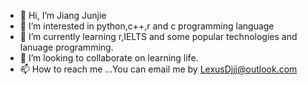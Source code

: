 - 👋 Hi, I’m Jiang Junjie
- 👀 I’m interested in python,c++,r and c programming language
- 🌱 I’m currently learning r,IELTS and some popular technologies and lanuage programming.
- 💞️ I’m looking to collaborate on learning life.
- 📫 How to reach me ...You can email me by LexusDjjj@outlook.com

<!---
LexusDjjj/LexusDjjj is a ✨ special ✨ repository because its `README.md` (this file) appears on your GitHub profile.
You can click the Preview link to take a look at your changes.
--->
